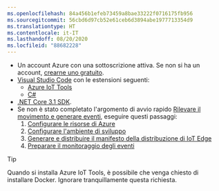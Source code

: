 ```yaml
---
ms.openlocfilehash: 84a456b1efeb73459a8bae33222f0716175fb956
ms.sourcegitcommit: 56cbd6d97cb52e61ceb6d3894abe1977713354d9
ms.translationtype: HT
ms.contentlocale: it-IT
ms.lasthandoff: 08/20/2020
ms.locfileid: "88682228"
---
```

* Un account Azure con una sottoscrizione attiva. Se non si ha un account, [crearne uno gratuito](https://azure.microsoft.com/free/?WT.mc_id=A261C142F).
* [Visual Studio Code](https://code.visualstudio.com/) con le estensioni seguenti:
    * [Azure IoT Tools](https://marketplace.visualstudio.com/items?itemName=vsciot-vscode.azure-iot-tools)
    * [C#](https://marketplace.visualstudio.com/items?itemName=ms-dotnettools.csharp)
* [.NET Core 3.1 SDK](https://dotnet.microsoft.com/download/dotnet-core/3.1).
* Se non è stato completato l'argomento di avvio rapido [Rilevare il movimento e generare eventi](../../../detect-motion-emit-events-quickstart.md), eseguire questi passaggi:
     1. [Configurare le risorse di Azure](../../../detect-motion-emit-events-quickstart.md#set-up-azure-resources)
     1. [Configurare l'ambiente di sviluppo](../../../detect-motion-emit-events-quickstart.md#set-up-your-development-environment)
     1. [Generare e distribuire il manifesto della distribuzione di IoT Edge](../../../detect-motion-emit-events-quickstart.md#generate-and-deploy-the-deployment-manifest)
     1. [Preparare il monitoraggio degli eventi](../../../detect-motion-emit-events-quickstart.md#prepare-to-monitor-events)

> [!TIP]
> Quando si installa Azure IoT Tools, è possibile che venga chiesto di installare Docker. Ignorare tranquillamente questa richiesta.
